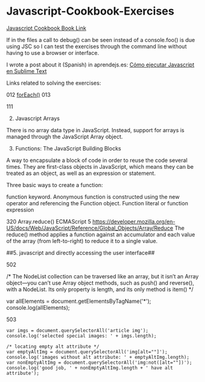 # Javascript-Cookbook-Exercises
<a href="http://amzn.to/1OfbGUO ">Javascript Cookbook Book Link</a>

If in the files a call to debug() can be seen instead of a console.foo() is due using JSC so I can test the exercises through the command line without having to use a browser or interface.

I wrote a post about it (Spanish) in aprendejs.es:
<a href="http://wp.me/p77DAf-g">Cómo ejecutar Javascript en Sublime Text</a>

Links related to solving the exercises:

012
<a href="https://developer.mozilla.org/en-US/docs/Web/JavaScript/Reference/Global_Objects/Array/forEach">forEach()</a>
013

111

2. Javascript Arrays

There is no array data type in JavaScript. Instead, support for arrays is managed through the JavaScript Array object.

3. Functions: The JavaScript Building Blocks

A way to encapsulate a block of code in order to reuse the code several times. They are first-class objects in JavaScript, which means they can be treated as an object, as well as an expression or statement.

Three basic ways to create a function: 

function keyword.
Anonymous function is constructed using the new operator and referencing the Function object.
Function literal or function expression

320 Array.reduce() ECMAScript 5
https://developer.mozilla.org/en-US/docs/Web/JavaScript/Reference/Global_Objects/Array/Reduce
The reduce() method applies a function against an accumulator and each value of the array (from left-to-right) to reduce it to a single value.

##5. javascript and directly accessing the user interface##

502

/* 
The NodeList collection can be traversed like an array, but it isn’t an Array object—you can’t use Array object methods, such as push() and reverse(), with a NodeList. Its only property is length, and its only method is item()
*/

var allElements = document.getElementsByTagName('*');
console.log(allElements);

503

	var imgs = document.querySelectorAll('article img');
	console.log('selected special images: ' + imgs.length);

	/* locating empty alt attribute */
	var emptyAltImg = document.querySelectorAll('img[alt=""]');
	console.log('images without alt attribute: ' + emptyAltImg.length);
	var nonEmptyAltImg = document.querySelectorAll('img:not([alt=""])');
	console.log('good job, ' + nonEmptyAltImg.length + ' have alt attribute');
